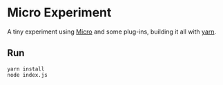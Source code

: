 # Micro Experiment

A tiny experiment using [Micro](https://github.com/zeit/micro) and some plug-ins, building it all with [yarn](https://github.com/yarnpkg/yarn).


## Run

```
yarn install
node index.js
```
